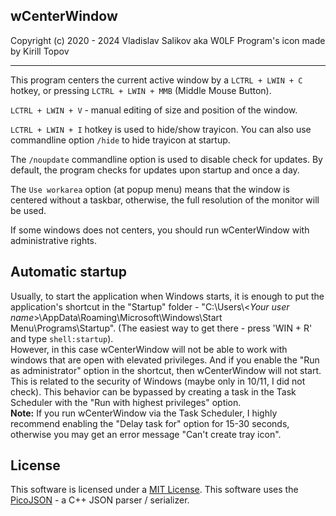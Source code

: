 ## wCenterWindow

Copyright (c) 2020 - 2024 Vladislav Salikov aka W0LF
Program's icon made by Kirill Topov

---

This program centers the current active window by a `LCTRL + LWIN + C` hotkey, or pressing `LCTRL + LWIN + MMB` (Middle Mouse Button).

`LCTRL + LWIN + V` - manual editing of size and position of the window.

`LCTRL + LWIN + I` hotkey is used to hide/show trayicon.
You can also use commandline option `/hide` to hide trayicon at startup.

The `/noupdate` commandline option is used to disable check for updates. By default, the program checks for updates upon startup and once a day.

The `Use workarea` option (at popup menu) means that the window is centered without a taskbar, otherwise, the full resolution of the monitor will be used.

If some windows does not centers, you should run wCenterWindow with administrative rights.

## Automatic startup

Usually, to start the application when Windows starts, it is enough to put the application's shortcut in the "Startup" folder - 
"C:\Users\\<*Your user name*>\AppData\Roaming\Microsoft\Windows\Start Menu\Programs\Startup". 
(The easiest way to get there - press 'WIN + R' and type `shell:startup`).<br>
However, in this case wCenterWindow will not be able to work with windows that are open with elevated privileges.
And if you enable the "Run as administrator" option in the shortcut, then wCenterWindow will not start. This is related to the security of Windows (maybe only in 10/11, I did not check).
This behavior can be bypassed by creating a task in the Task Scheduler with the "Run with highest privileges" option.<br>
**Note:** If you run wCenterWindow via the Task Scheduler, I highly recommend enabling the "Delay task for" option for 15-30 seconds, otherwise you may get an error message "Can't create tray icon".

## License

This software is licensed under a [MIT License](https://mit-license.org).
This software uses the [PicoJSON](https://github.com/kazuho/picojson) - a C++ JSON parser / serializer.
